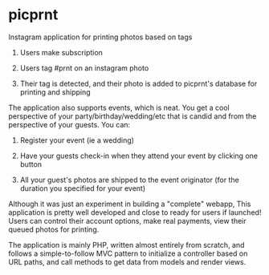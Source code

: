 picprnt
=======

Instagram application for printing photos based on tags

1) Users make subscription

2) Users tag #prnt on an instagram photo

3) Their tag is detected, and their photo is added to picprnt's database for printing and shipping

The application also supports events, which is neat. You get a cool perspective of your party/birthday/wedding/etc that is candid and from the perspective of your guests.  You can:

1) Register your event (ie a wedding)

2) Have your guests check-in when they attend your event by clicking one button

3) All your guest's photos are shipped to the event originator (for the duration you specified for your event)

Although it was just an experiment in building a "complete" webapp, This application is pretty well developed and close to ready for users if launched!  Users can control their account options, make real payments, view their queued photos for printing.

The application is mainly PHP, written almost entirely from scratch, and follows a simple-to-follow MVC pattern to initialize a controller based on URL paths, and call methods to get data from models and render views.
